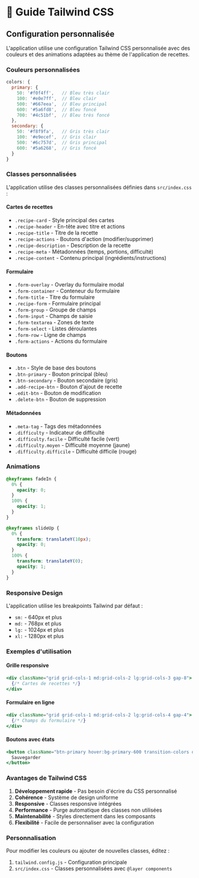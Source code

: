 # 🎨 Guide Tailwind CSS

## Configuration personnalisée

L'application utilise une configuration Tailwind CSS personnalisée avec des couleurs et des animations adaptées au thème de l'application de recettes.

### Couleurs personnalisées

```javascript
colors: {
  primary: {
    50: '#f0f4ff',   // Bleu très clair
    100: '#e0e7ff',  // Bleu clair
    500: '#667eea',  // Bleu principal
    600: '#5a6fd8',  // Bleu foncé
    700: '#4c51bf',  // Bleu très foncé
  },
  secondary: {
    50: '#f8f9fa',   // Gris très clair
    100: '#e9ecef',  // Gris clair
    500: '#6c757d',  // Gris principal
    600: '#5a6268',  // Gris foncé
  }
}
```

### Classes personnalisées

L'application utilise des classes personnalisées définies dans `src/index.css` :

#### Cartes de recettes

- `.recipe-card` - Style principal des cartes
- `.recipe-header` - En-tête avec titre et actions
- `.recipe-title` - Titre de la recette
- `.recipe-actions` - Boutons d'action (modifier/supprimer)
- `.recipe-description` - Description de la recette
- `.recipe-meta` - Métadonnées (temps, portions, difficulté)
- `.recipe-content` - Contenu principal (ingrédients/instructions)

#### Formulaire

- `.form-overlay` - Overlay du formulaire modal
- `.form-container` - Conteneur du formulaire
- `.form-title` - Titre du formulaire
- `.recipe-form` - Formulaire principal
- `.form-group` - Groupe de champs
- `.form-input` - Champs de saisie
- `.form-textarea` - Zones de texte
- `.form-select` - Listes déroulantes
- `.form-row` - Ligne de champs
- `.form-actions` - Actions du formulaire

#### Boutons

- `.btn` - Style de base des boutons
- `.btn-primary` - Bouton principal (bleu)
- `.btn-secondary` - Bouton secondaire (gris)
- `.add-recipe-btn` - Bouton d'ajout de recette
- `.edit-btn` - Bouton de modification
- `.delete-btn` - Bouton de suppression

#### Métadonnées

- `.meta-tag` - Tags des métadonnées
- `.difficulty` - Indicateur de difficulté
- `.difficulty.facile` - Difficulté facile (vert)
- `.difficulty.moyen` - Difficulté moyenne (jaune)
- `.difficulty.difficile` - Difficulté difficile (rouge)

### Animations

```css
@keyframes fadeIn {
  0% {
    opacity: 0;
  }
  100% {
    opacity: 1;
  }
}

@keyframes slideUp {
  0% {
    transform: translateY(10px);
    opacity: 0;
  }
  100% {
    transform: translateY(0);
    opacity: 1;
  }
}
```

### Responsive Design

L'application utilise les breakpoints Tailwind par défaut :

- `sm:` - 640px et plus
- `md:` - 768px et plus
- `lg:` - 1024px et plus
- `xl:` - 1280px et plus

### Exemples d'utilisation

#### Grille responsive

```jsx
<div className="grid grid-cols-1 md:grid-cols-2 lg:grid-cols-3 gap-8">
  {/* Cartes de recettes */}
</div>
```

#### Formulaire en ligne

```jsx
<div className="grid grid-cols-1 md:grid-cols-2 lg:grid-cols-4 gap-4">
  {/* Champs du formulaire */}
</div>
```

#### Boutons avec états

```jsx
<button className="btn-primary hover:bg-primary-600 transition-colors duration-200">
  Sauvegarder
</button>
```

### Avantages de Tailwind CSS

1. **Développement rapide** - Pas besoin d'écrire du CSS personnalisé
2. **Cohérence** - Système de design uniforme
3. **Responsive** - Classes responsive intégrées
4. **Performance** - Purge automatique des classes non utilisées
5. **Maintenabilité** - Styles directement dans les composants
6. **Flexibilité** - Facile de personnaliser avec la configuration

### Personnalisation

Pour modifier les couleurs ou ajouter de nouvelles classes, éditez :

1. `tailwind.config.js` - Configuration principale
2. `src/index.css` - Classes personnalisées avec `@layer components`
